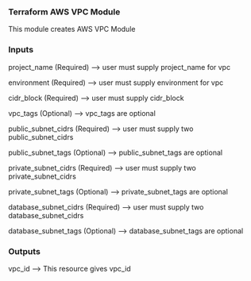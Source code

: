 ### Terraform AWS VPC Module

This module creates AWS VPC Module

### Inputs

project_name (Required) --> user must supply project_name for vpc 


environment (Required) --> user must supply environment for vpc 


cidr_block (Required) --> user must supply cidr_block 

vpc_tags (Optional)  --> vpc_tags are optional

public_subnet_cidrs (Required) --> user must supply two public_subnet_cidrs

public_subnet_tags (Optional) --> public_subnet_tags are optional

private_subnet_cidrs (Required) --> user must supply two private_subnet_cidrs

private_subnet_tags (Optional) --> private_subnet_tags are optional

database_subnet_cidrs (Required) --> user must supply two database_subnet_cidrs

database_subnet_tags (Optional) --> database_subnet_tags are optional



### Outputs

vpc_id --> This resource gives vpc_id